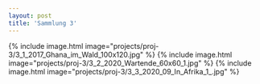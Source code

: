 ```yaml
---
layout: post
title: 'Sammlung 3'
---
```


{% include image.html image="projects/proj-3/3_1_2017_Ghana_im_Wald_100x120.jpg" %}
{% include image.html image="projects/proj-3/3_2_2020_Wartende_60x60_1.jpg" %}
{% include image.html image="projects/proj-3/3_3_2020_09_In_Afrika_1_.jpg" %}


